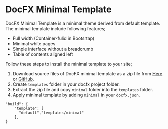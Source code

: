 # DocFX Minimal Template
DocFX Minimal Template is a minimal theme derived from default template. The minimal template include following features;

* Full width (Container-fulid in Bootsrtap)
* Minimal white pages
* Simple interface without a breadcrumb
* Table of contents aligned left

Follow these steps to install the minimal template to your site;

1. Download source files of DocFX minimal template as a zip file from [Here]() or [GitHub]().
1. Create `templates` folder in your docfx project folder.
1. Extract the zip file and copy `minimal` folder into the `templates` folder.
1. Apply minimal template by adding `minimal` in your `docfx.json`.
```
"build": {
    "template": [
      "default","templates/minimal"
    ],
}
```